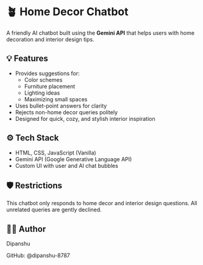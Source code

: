 # 🪴 Home Decor Chatbot

A friendly AI chatbot built using the **Gemini API** that helps users with home decoration and interior design tips.

## 💡 Features

- Provides suggestions for:
  - Color schemes
  - Furniture placement
  - Lighting ideas
  - Maximizing small spaces
- Uses bullet-point answers for clarity
- Rejects non-home decor queries politely
- Designed for quick, cozy, and stylish interior inspiration

## ⚙️ Tech Stack

- HTML, CSS, JavaScript (Vanilla)
- Gemini API (Google Generative Language API)
- Custom UI with user and AI chat bubbles
  
## 🛡️ Restrictions
This chatbot only responds to home decor and interior design questions. All unrelated queries are gently declined.

## 🧑‍💻 Author
Dipanshu

GitHub: @dipanshu-8787
